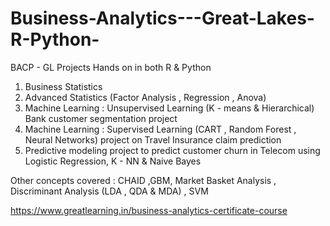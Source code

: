 # Business-Analytics---Great-Lakes-R-Python-
BACP - GL Projects Hands on in both R &amp; Python

1. Business Statistics
2. Advanced Statistics (Factor Analysis , Regression , Anova)
3. Machine Learning : Unsupervised Learning (K - means & Hierarchical) Bank customer segmentation project
4. Machine Learning : Supervised Learning (CART , Random Forest , Neural Networks) project on Travel Insurance claim prediction
5. Predictive modeling project to predict customer churn in Telecom using Logistic Regression, K - NN &amp; Naive Bayes

Other concepts covered : CHAID ,GBM,  Market Basket Analysis , Discriminant Analysis (LDA , QDA & MDA) , SVM

https://www.greatlearning.in/business-analytics-certificate-course
